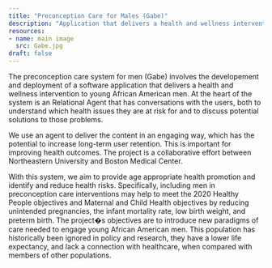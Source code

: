 ```yaml
---
title: "Preconception Care for Males (Gabe)"
description: "Application that delivers a health and wellness intervention to young African American men."
resources:
- name: main image
  src: Gabe.jpg
draft: false
---
```


The preconception care system for men (Gabe) involves the developement and deployment of a software application that delivers a health and wellness intervention to young African American men. At the heart of the system is an Relational Agent that has conversations with the users, both to understand which health issues they are at risk for and to discuss potential solutions to those problems.

We use an agent to deliver the content in an engaging way, which has the potential to increase long-term user retention. This is important for improving health outcomes. The project is a collaborative effort between Northeastern University and Boston Medical Center.

With this system, we aim to provide age appropriate health promotion and identify and reduce health risks. Specifically, including men in preconception care interventions may help to meet the 2020 Healthy People objectives and Maternal and Child Health objectives by reducing unintended pregnancies, the infant mortality rate, low birth weight, and preterm birth. The project�s objectives are to introduce new paradigms of care needed to engage young African American men. This population has historically been ignored in policy and research, they have a lower life expectancy, and lack a connection with healthcare, when compared with members of other populations.


